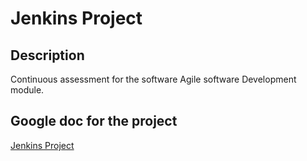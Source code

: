 # Jenkins Project 

## Description
Continuous assessment for the software Agile software Development module.

## Google doc for the project 
[Jenkins Project](https://docs.google.com/document/d/1q0AETSb4gZ8VmFW0jiwxrN5rHaWrpnY3qDOC_5sBSvE/edit?usp=sharing)

